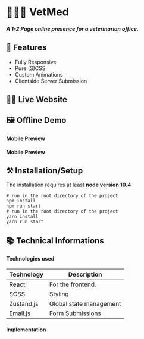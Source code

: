 # 🐶🐱🐢 VetMed

##### A 1-2 Page online presence for a veterinarian office.



## 📖 Features
 - Fully Responsive
 - Pure (S)CSS
 - Custom Animations
 - Clientside Server Submission


## 👩‍💻 Live Website



## 🖼 Offline Demo
#### Mobile Preview

#### Mobile Preview








## ⚒ Installation/Setup
The installation requires at least **node version 10.4**

```Shell
# run in the root directory of the project
npm install
npm run start
# run in the root directory of the project
yarn install
yarn run start
```


## 📚 Technical Informations

#### Technologies used

| Technology              | Description                            |
|-------------------------|----------------------------------------|
| React                   |   For the frontend.                    |
| SCSS                    |   Styling                              |
| Zustand.js              |   Global state management              |
| Email.js                |   Form Submissions                     |

#### Implementation



